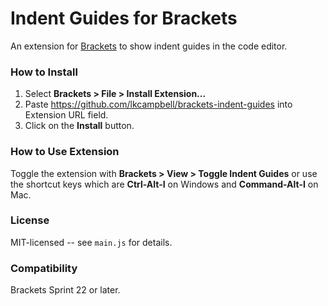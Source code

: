 # Indent Guides for Brackets
An extension for [Brackets](https://github.com/adobe/brackets/) to show indent guides in the code editor.

### How to Install
1. Select **Brackets > File > Install Extension...**
2. Paste https://github.com/lkcampbell/brackets-indent-guides
into Extension URL field.
3. Click on the **Install** button.

### How to Use Extension
Toggle the extension with **Brackets > View > Toggle Indent Guides** or use the
shortcut keys which are **Ctrl-Alt-I** on Windows and **Command-Alt-I** on Mac.

### License
MIT-licensed -- see `main.js` for details.

### Compatibility
Brackets Sprint 22 or later.
